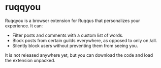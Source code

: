 # ruqqyou
Ruqqyou is a browser extension for Ruqqus that personalizes your experience. It can:

* Filter posts and comments with a custom list of words.
* Block posts from certain guilds everywhere, as opposed to only on /all.
* Silently block users without preventing them from seeing you.

It is not released anywhere yet, but you can download the code and load the extension unpacked.
